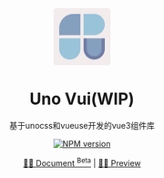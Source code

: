 <p align="center">
  <img src="./public/logo.png" style="width: 100px;"/>
  <h1 align="center">Uno Vui(WIP)</h1>
  <p align="center">基于unocss和vueuse开发的vue3组件库</p>
</p>
<p align="center">
  <a href="https://www.npmjs.com/package/uno-vui">
    <img src="https://img.shields.io/npm/v/uno-vui?color=c95f8b&amp;label=" alt="NPM version">
  </a>
</p>
<p align="center">
  <a href="https://uno-vui.netlify.app" target="_blank">🧑‍💻 Document <sup>Beta</sup></a> |
  <a href="" target="_blank">🤹‍♂️ Preview</a>
</p>